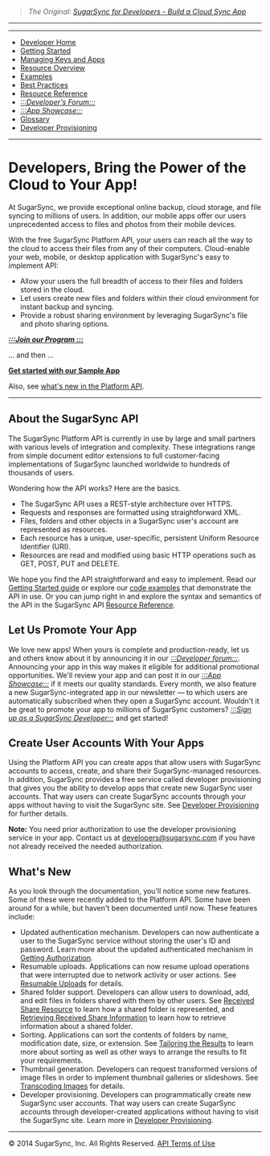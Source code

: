 > *The Original: [SugarSync for Developers - Build a Cloud Sync App](https://www.sugarsync.com/dev/home.html)*

---

---

* [Developer Home](/source/dev/home.html)
* [Getting Started](/source/dev/getting-started.html)
* [Managing Keys and Apps](/source/dev/managing-apps.html)
* [Resource Overview](/source/dev/resources.html)
* [Examples](/source/dev/using-api.html)
* [Best Practices](/source/dev/best-practices.html)
* [Resource Reference](/source/dev/api/resource-ref.html)
* [*:::Developer's Forum:::*](http://groups.google.com/a/developers.sugarsync.com/group/platform-api/subscribe)
* [*:::App Showcase:::*](https://www.sugarsync.com/partners/)
* [Glossary](/source/dev/glossary.html)
* [Developer Provisioning](/source/dev/dev-provisioning.html)

---

# Developers, Bring the Power of the Cloud to Your App!

At SugarSync, we provide exceptional online backup, cloud storage, and file syncing to millions of users. In addition, our mobile apps offer our users unprecedented access to files and photos from their mobile devices.

With the free SugarSync Platform API, your users can reach all the way to the cloud to access their files from any of their computers. Cloud-enable your web, mobile, or desktop application with SugarSync's easy to implement API:

* Allow your users the full breadth of access to their files and folders stored in the cloud.
* Let users create new files and folders within their cloud environment for instant backup and syncing.
* Provide a robust sharing environment by leveraging SugarSync's file and photo sharing options.


**[*:::Join our Program :::*](https://www.sugarsync.com/developer/signup)**

... and then ...

**[Get started with our Sample App](using-api.html)**

Also, see [what's new in the Platform API](#apinew).

---

## About the SugarSync API

The SugarSync Platform API is currently in use by large and small partners with various levels of integration and complexity. These integrations range from simple document editor extensions to full customer-facing implementations of SugarSync launched worldwide to hundreds of thousands of users.

Wondering how the API works? Here are the basics.

* The SugarSync API uses a REST-style architecture over HTTPS.
* Requests and responses are formatted using straightforward XML.
* Files, folders and other objects in a SugarSync user's account are represented as resources.
* Each resource has a unique, user-specific, persistent Uniform Resource Identifier (URI).
* Resources are read and modified using basic HTTP operations such as GET, POST, PUT and DELETE.

We hope you find the API straightforward and easy to implement. Read our [Getting Started guide](/source/dev/getting-started.html) or explore our [code examples](/source/dev/using-api.html) that demonstrate the API in use. Or you can jump right in and explore the syntax and semantics of the API in the SugarSync API [Resource Reference](/source/dev//api/resource-ref.html).

## Let Us Promote Your App

We love new apps! When yours is complete and production-ready, let us and others know about it by announcing it in our [*:::Developer forum:::*](http://groups.google.com/a/developers.sugarsync.com/group/platform-api/subscribe). Announcing your app in this way makes it eligible for additional promotional opportunities. We'll review your app and can post it in our [*:::App Showcase:::*](https://www.sugarsync.com/partners/) if it meets our quality standards. Every month, we also feature a new SugarSync-integrated app in our newsletter — to which users are automatically subscribed when they open a SugarSync account. Wouldn't it be great to promote your app to millions of SugarSync customers? [*:::Sign up as a SugarSync Developer:::*](https://www.sugarsync.com/developer/signup) and get started!

## Create User Accounts With Your Apps

Using the Platform API you can create apps that allow users with SugarSync accounts to access, create, and share their SugarSync-managed resources. In addition, SugarSync provides a free service called developer provisioning that gives you the ability to develop apps that create new SugarSync user accounts. That way users can create SugarSync accounts through your apps without having to visit the SugarSync site. See [Developer Provisioning](/source/dev/dev-provisioning.html) for further details.

**Note:** You need prior authorization to use the developer provisioning service in your app. Contact us at developers@sugarsync.com if you have not already received the needed authorization.

## <a name="apinew"></a>What's New

As you look through the documentation, you'll notice some new features. Some of these were recently added to the Platform API. Some have been around for a while, but haven't been documented until now. These features include:

* Updated authentication mechanism. Developers can now authenticate a user to the SugarSync service without storing the user's ID and password. Learn more about the updated authenticated mechanism in [Getting Authorization](/source/dev/get-auth-token-example.html).
* Resumable uploads. Applications can now resume upload operations that were interrupted due to network activity or user actions. See [Resumable Uploads](/source/dev/upload-file-data-example.html#resumable-uploads) for details.
* Shared folder support. Developers can allow users to download, add, and edit files in folders shared with them by other users. See [Received Share Resource](/source/dev/api/received-share-resource.html) to learn how a shared folder is represented, and [Retrieving Received Share Information](/source/dev/api/method/get-received-shares.html) to learn how to retrieve information about a shared folder.
* Sorting. Applications can sort the contents of folders by name, modification date, size, or extension. See [Tailoring the Results](/source/dev/get-folder-info-example.html#tailoring-the-results) to learn more about sorting as well as other ways to arrange the results to fit your requirements.
* Thumbnail generation. Developers can request transformed versions of image files in order to implement thumbnail galleries or slideshows. See [Transcoding Images](/source/dev/api/method/transcode-image.html) for details.
* Developer provisioning. Developers can programmatically create new SugarSync user accounts. That way users can create SugarSync accounts through developer-created applications without having to visit the SugarSync site. Learn more in [Developer Provisioning](/source/dev/dev-provisioning.html).

---

© 2014 SugarSync, Inc. All Rights Reserved.  [API Terms of Use](/source/dev/terms.html)
